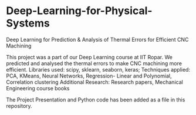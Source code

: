 # Deep-Learning-for-Physical-Systems
Deep Learning for Prediction &amp; Analysis of Thermal Errors for Efficient CNC Machining

This project was a part of our Deep Learning course at IIT Ropar. We predicted and analysed the thermal errors to make CNC machining more efficient. 
Libraries used: scipy, sklearn, seaborn, keras; 
Techniques applied: PCA, KMeans, Neural Networks, Regression- Linear and Polynomial, Correlation clustering
Additional Research: Research papers, Mechanical Engineering course books

The Project Presentation and Python code has been added as a file in this repository.
